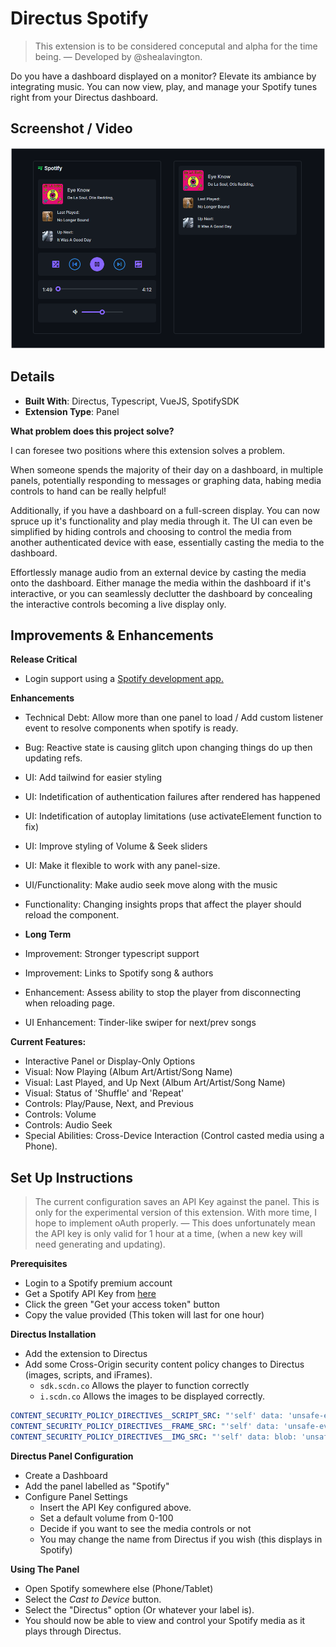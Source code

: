 # Directus Spotify

> This extension is to be considered conceputal and alpha for the time being.
> — Developed by @shealavington.

Do you have a dashboard displayed on a monitor? Elevate its ambiance by integrating music. You can now view, play, and manage your Spotify tunes right from your Directus dashboard.

## Screenshot / Video

![Picture of the interface](./screenshot.png)

## Details

- **Built With**: Directus, Typescript, VueJS, SpotifySDK
- **Extension Type**: Panel

**What problem does this project solve?**

I can foresee two positions where this extension solves a problem.

When someone spends the majority of their day on a dashboard, in multiple panels, potentially responding to messages or graphing data, habing media controls to hand can be really helpful!

Additionally, if you have a dashboard on a full-screen display. You can now spruce up it's functionality and play media through it. The UI can even be simplified by hiding controls and choosing to control the media from another authenticated device with ease, essentially casting the media to the dashboard.

Effortlessly manage audio from an external device by casting the media onto the dashboard.
Either manage the media within the dashboard if it's interactive, or you can seamlessly declutter the dashboard by concealing the interactive controls becoming a live display only.

## Improvements & Enhancements

**Release Critical**
- Login support using a [Spotify development app.](https://developer.spotify.com/dashboard/create)


**Enhancements**
- Technical Debt: Allow more than one panel to load / Add custom listener event to resolve components when spotify is ready.
- Bug: Reactive state is causing glitch upon changing things do up then updating refs.
- UI: Add tailwind for easier styling
- UI: Indetification of authentication failures after rendered has happened
- UI: Indetification of autoplay limitations (use activateElement function to fix)
- UI: Improve styling of Volume & Seek sliders
- UI: Make it flexible to work with any panel-size.
- UI/Functionality: Make audio seek move along with the music
- Functionality: Changing insights props that affect the player should reload the component.

- **Long Term**
- Improvement: Stronger typescript support
- Improvement: Links to Spotify song & authors
- Enhancement: Assess ability to stop the player from disconnecting when reloading page.
- UI Enhancement: Tinder-like swiper for next/prev songs

**Current Features:**

- Interactive Panel or Display-Only Options
- Visual: Now Playing (Album Art/Artist/Song Name)
- Visual: Last Played, and Up Next (Album Art/Artist/Song Name)
- Visual: Status of 'Shuffle' and 'Repeat'
- Controls: Play/Pause, Next, and Previous
- Controls: Volume
- Controls: Audio Seek
- Special Abilities: Cross-Device Interaction (Control casted media using a Phone).

## Set Up Instructions

> The current configuration saves an API Key against the panel. This is only for the experimental version of this extension. With more time, I hope to implement oAuth properly. — This does unfortunately mean the API key is only valid for 1 hour at a time, (when a new key will need generating and updating).

**Prerequisites**

- Login to a Spotify premium account
- Get a Spotify API Key from [here](https://developer.spotify.com/documentation/web-playback-sdk/tutorials/getting-started)
- Click the green "Get your access token" button
- Copy the value provided (This token will last for one hour)

**Directus Installation**

- Add the extension to Directus
- Add some Cross-Origin security content policy changes to Directus (images, scripts, and iFrames).
  - `sdk.scdn.co` Allows the player to function correctly
  - `i.scdn.co` Allows the images to be displayed correctly.

```yml
CONTENT_SECURITY_POLICY_DIRECTIVES__SCRIPT_SRC: "'self' data: 'unsafe-eval' https://sdk.scdn.co"
CONTENT_SECURITY_POLICY_DIRECTIVES__FRAME_SRC: "'self' data: 'unsafe-eval' https://sdk.scdn.co"
CONTENT_SECURITY_POLICY_DIRECTIVES__IMG_SRC: "'self' data: blob: 'unsafe-eval' https://i.scdn.co"
```

**Directus Panel Configuration**

- Create a Dashboard
- Add the panel labelled as "Spotify"
- Configure Panel Settings
  - Insert the API Key configured above.
  - Set a default volume from 0-100
  - Decide if you want to see the media controls or not
  - You may change the name from Directus if you wish (this displays in Spotify)

**Using The Panel**

- Open Spotify somewhere else (Phone/Tablet)
- Select the *Cast to Device* button.
- Select the "Directus" option (Or whatever your label is).
- You should now be able to view and control your Spotify media as it plays through Directus.
